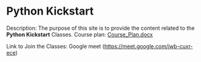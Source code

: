 # Python Kickstart

Description: The purpose of this site is to provide the content related to the **Python Kickstart** Classes. 
Course plan: [Course_Plan.docx](https://github.com/user-attachments/files/20380945/Course_Plan.docx)

Link to Join the Classes: Google meet (https://meet.google.com/jwb-cuxr-ece)
